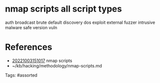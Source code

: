 # nmap scripts all script types
auth
broadcast
brute
default
discovery
dos
exploit
external
fuzzer
intrusive
malware
safe
version
vuln

# References
- [20221003151017](/zet/20221003151017/) nmap scripts
- ~/kb/hacking/methodology/nmap-scripts.md

Tags:
    #assorted

